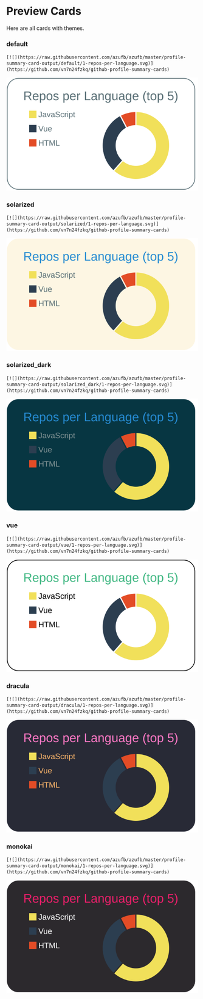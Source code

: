 
# Preview Cards

Here are all cards with themes.


### default


```
[![](https://raw.githubusercontent.com/azufb/azufb/master/profile-summary-card-output/default/1-repos-per-language.svg)](https://github.com/vn7n24fzkq/github-profile-summary-cards)
```
![](https://raw.githubusercontent.com/azufb/azufb/master/profile-summary-card-output/default/1-repos-per-language.svg)


### solarized


```
[![](https://raw.githubusercontent.com/azufb/azufb/master/profile-summary-card-output/solarized/1-repos-per-language.svg)](https://github.com/vn7n24fzkq/github-profile-summary-cards)
```
![](https://raw.githubusercontent.com/azufb/azufb/master/profile-summary-card-output/solarized/1-repos-per-language.svg)


### solarized_dark


```
[![](https://raw.githubusercontent.com/azufb/azufb/master/profile-summary-card-output/solarized_dark/1-repos-per-language.svg)](https://github.com/vn7n24fzkq/github-profile-summary-cards)
```
![](https://raw.githubusercontent.com/azufb/azufb/master/profile-summary-card-output/solarized_dark/1-repos-per-language.svg)


### vue


```
[![](https://raw.githubusercontent.com/azufb/azufb/master/profile-summary-card-output/vue/1-repos-per-language.svg)](https://github.com/vn7n24fzkq/github-profile-summary-cards)
```
![](https://raw.githubusercontent.com/azufb/azufb/master/profile-summary-card-output/vue/1-repos-per-language.svg)


### dracula


```
[![](https://raw.githubusercontent.com/azufb/azufb/master/profile-summary-card-output/dracula/1-repos-per-language.svg)](https://github.com/vn7n24fzkq/github-profile-summary-cards)
```
![](https://raw.githubusercontent.com/azufb/azufb/master/profile-summary-card-output/dracula/1-repos-per-language.svg)


### monokai


```
[![](https://raw.githubusercontent.com/azufb/azufb/master/profile-summary-card-output/monokai/1-repos-per-language.svg)](https://github.com/vn7n24fzkq/github-profile-summary-cards)
```
![](https://raw.githubusercontent.com/azufb/azufb/master/profile-summary-card-output/monokai/1-repos-per-language.svg)

